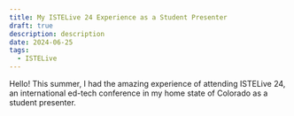 ```yaml
---
title: My ISTELive 24 Experience as a Student Presenter
draft: true
description: description
date: 2024-06-25
tags:
  - ISTELive
---
```


Hello! This summer, I had the amazing experience of attending ISTELive 24, an international ed-tech conference in my home state of Colorado as a student presenter.
